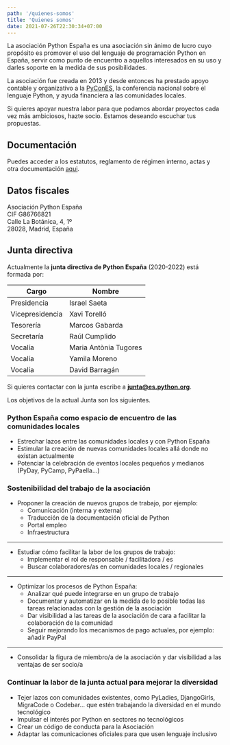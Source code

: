 ```yaml
---
path: '/quienes-somos'
title: 'Quienes somos'
date: 2021-07-26T22:30:34+07:00
---
```


La asociación Python España es una asociación sin ánimo de lucro cuyo propósito es promover el uso del lenguaje de programación Python en España, servir como punto de encuentro a aquellos interesados en su uso y darles soporte en la medida de sus posibilidades.

La asociación fue creada en 2013 y desde entonces ha prestado apoyo contable y organizativo a la [PyConES](https://2021.es.pycon.org/), la conferencia nacional sobre el lenguaje Python, y ayuda financiera a las comunidades locales.

Si quieres apoyar nuestra labor para que podamos abordar proyectos cada vez más ambiciosos, hazte socio. Estamos deseando escuchar tus propuestas.

## Documentación

Puedes acceder a los estatutos, reglamento de régimen interno, actas y otra documentación [aqui](https://github.com/python-spain/documentacion/).

## Datos fiscales

Asociación Python España  
CIF G86766821  
Calle La Botánica, 4, 1º  
28028, Madrid, España

## Junta directiva

Actualmente la **junta directiva de Python España** (2020-2022) está formada por:

**Cargo** |	**Nombre**
--- | ---
Presidencia | Israel Saeta
Vicepresidencia | Xavi Torelló
Tesorería | Marcos Gabarda
Secretaría | Raúl Cumplido
Vocalía | Maria Antònia Tugores
Vocalía | Yamila Moreno
Vocalía | David Barragán

Si quieres contactar con la junta escribe a **junta@es.python.org**.

Los objetivos de la actual Junta son los siguientes.

### Python España como espacio de encuentro de las comunidades locales

- Estrechar lazos entre las comunidades locales y con Python España
- Estimular la creación de nuevas comunidades locales allá donde no existan actualmente
- Potenciar la celebración de eventos locales pequeños y medianos (PyDay, PyCamp, PyPaella…)


### Sostenibilidad del trabajo de la asociación

- Proponer la creación de nuevos grupos de trabajo, por ejemplo:
    - Comunicación (interna y externa)
    - Traducción de la documentación oficial de Python
    - Portal empleo
    - Infraestructura

---

- Estudiar cómo facilitar la labor de los grupos de trabajo:
    - Implementar el rol de responsable / facilitadora / es
    - Buscar colaboradores/as en comunidades locales / regionales  

---

- Optimizar los procesos de Python España:
    - Analizar qué puede integrarse en un grupo de trabajo
    - Documentar y automatizar en la medida de lo posible todas las tareas relacionadas con la gestión de la asociación
    - Dar visibilidad a las tareas de la asociación de cara a facilitar la colaboración de la comunidad
    - Seguir mejorando los mecanismos de pago actuales, por ejemplo: añadir PayPal  

---

- Consolidar la figura de miembro/a de la asociación y dar visibilidad a las ventajas de ser socio/a

### Continuar la labor de la junta actual para mejorar la diversidad

- Tejer lazos con comunidades existentes, como PyLadies, DjangoGirls, MigraCode o Codebar… que estén trabajando la diversidad en el mundo tecnológico
- Impulsar el interés por Python en sectores no tecnológicos
- Crear un código de conducta para la Asociación
- Adaptar las comunicaciones oficiales para que usen lenguaje inclusivo

